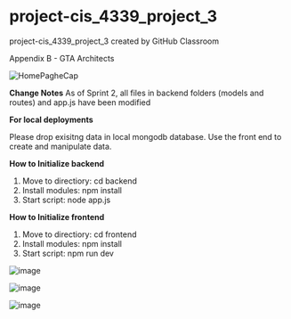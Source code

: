 # project-cis_4339_project_3
project-cis_4339_project_3 created by GitHub Classroom

Appendix B - GTA Architects

![HomePagheCap](https://user-images.githubusercontent.com/70119894/164350539-21b433c5-d460-46ef-9d82-064611a1f841.PNG)


**Change Notes**
As of Sprint 2, all files in backend folders (models and routes) and app.js have been modified

**For local deployments**

Please drop exisitng data in local mongodb database.
Use the front end to create and manipulate data.

**How to Initialize backend**
1) Move to directiory: cd backend
2) Install modules: npm install
3) Start script: node app.js

**How to Initialize frontend**
1) Move to directiory: cd frontend
2) Install modules: npm install
3) Start script: npm run dev



![image](https://user-images.githubusercontent.com/66455031/141374012-d5e3cc71-b02d-4286-a7b4-7d8eec690f9f.png)

![image](https://user-images.githubusercontent.com/66455031/141373859-5434a8fa-5054-4656-aa06-06b0d2e201fd.png)

![image](https://user-images.githubusercontent.com/66455031/141373931-9ec87edd-6fdc-4484-93c4-8b710ebb5fc2.png)
